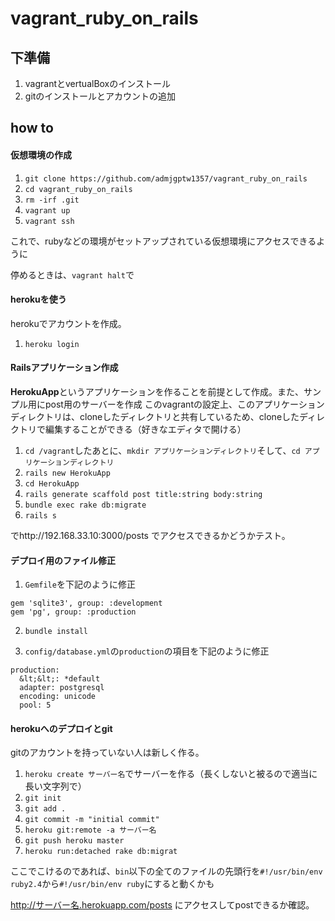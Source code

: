 # vagrant_ruby_on_rails

## 下準備
1. vagrantとvertualBoxのインストール
2. gitのインストールとアカウントの追加

## how to
#### 仮想環境の作成
1. `git clone https://github.com/admjgptw1357/vagrant_ruby_on_rails`
2. `cd vagrant_ruby_on_rails`
3. `rm -irf .git`
4. `vagrant up`
5. `vagrant ssh`

これで、rubyなどの環境がセットアップされている仮想環境にアクセスできるように

停めるときは、`vagrant halt`で


#### herokuを使う
herokuでアカウントを作成。

1. `heroku login`

#### Railsアプリケーション作成
**HerokuApp**というアプリケーションを作ることを前提として作成。また、サンプル用にpost用のサーバーを作成
このvagrantの設定上、このアプリケーションディレクトリは、cloneしたディレクトリと共有しているため、cloneしたディレクトリで編集することができる（好きなエディタで開ける）
1. `cd /vagrant`したあとに、`mkdir アプリケーションディレクトリ`そして、`cd アプリケーションディレクトリ`
2. `rails new HerokuApp`
3. `cd HerokuApp`
4. `rails generate scaffold post title:string body:string`
5. `bundle exec rake db:migrate`
6. `rails s`

でhttp://192.168.33.10:3000/posts でアクセスできるかどうかテスト。

#### デプロイ用のファイル修正
1. `Gemfile`を下記のように修正

```
gem 'sqlite3', group: :development
gem 'pg', group: :production
```

2. `bundle install`

3. `config/database.yml`の`production`の項目を下記のように修正
```
production:
  &lt;&lt;: *default
  adapter: postgresql
  encoding: unicode
  pool: 5
```

#### herokuへのデプロイとgit
gitのアカウントを持っていない人は新しく作る。

1. `heroku create サーバー名`でサーバーを作る（長くしないと被るので適当に長い文字列で）
2. `git init`
3. `git add .`
4. `git commit -m "initial commit"`
5. `heroku git:remote -a サーバー名`
6. `git push heroku master`
7. `heroku run:detached rake db:migrat`

ここでこけるのであれば、`bin`以下の全てのファイルの先頭行を`#!/usr/bin/env ruby2.4`から`#!/usr/bin/env ruby`にすると動くかも

http://サーバー名.herokuapp.com/posts にアクセスしてpostできるか確認。

